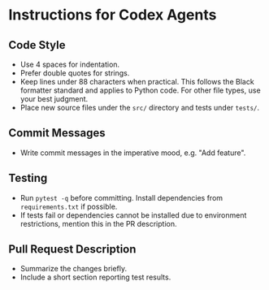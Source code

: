 # Instructions for Codex Agents

## Code Style
- Use 4 spaces for indentation.
- Prefer double quotes for strings.
- Keep lines under 88 characters when practical. This follows the Black formatter standard and applies to Python code. For other file types, use your best judgment.
- Place new source files under the `src/` directory and tests under `tests/`.

## Commit Messages
- Write commit messages in the imperative mood, e.g. "Add feature".

## Testing
- Run `pytest -q` before committing. Install dependencies from `requirements.txt` if possible.
- If tests fail or dependencies cannot be installed due to environment restrictions, mention this in the PR description.

## Pull Request Description
- Summarize the changes briefly.
- Include a short section reporting test results.
